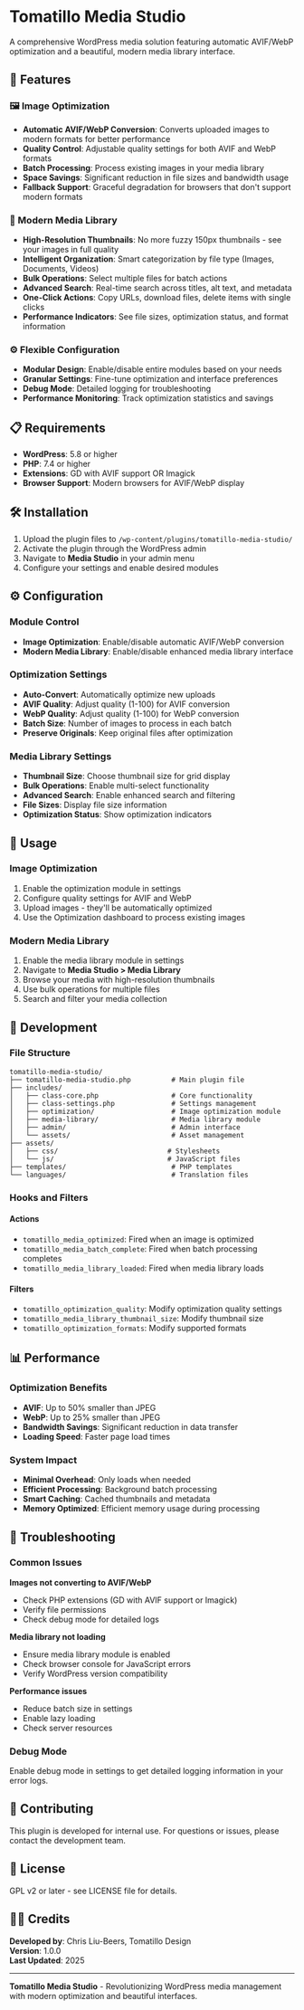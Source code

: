 # Tomatillo Media Studio

A comprehensive WordPress media solution featuring automatic AVIF/WebP optimization and a beautiful, modern media library interface.

## 🚀 Features

### 🖼️ Image Optimization
- **Automatic AVIF/WebP Conversion**: Converts uploaded images to modern formats for better performance
- **Quality Control**: Adjustable quality settings for both AVIF and WebP formats
- **Batch Processing**: Process existing images in your media library
- **Space Savings**: Significant reduction in file sizes and bandwidth usage
- **Fallback Support**: Graceful degradation for browsers that don't support modern formats

### 🎨 Modern Media Library
- **High-Resolution Thumbnails**: No more fuzzy 150px thumbnails - see your images in full quality
- **Intelligent Organization**: Smart categorization by file type (Images, Documents, Videos)
- **Bulk Operations**: Select multiple files for batch actions
- **Advanced Search**: Real-time search across titles, alt text, and metadata
- **One-Click Actions**: Copy URLs, download files, delete items with single clicks
- **Performance Indicators**: See file sizes, optimization status, and format information

### ⚙️ Flexible Configuration
- **Modular Design**: Enable/disable entire modules based on your needs
- **Granular Settings**: Fine-tune optimization and interface preferences
- **Debug Mode**: Detailed logging for troubleshooting
- **Performance Monitoring**: Track optimization statistics and savings

## 📋 Requirements

- **WordPress**: 5.8 or higher
- **PHP**: 7.4 or higher
- **Extensions**: GD with AVIF support OR Imagick
- **Browser Support**: Modern browsers for AVIF/WebP display

## 🛠️ Installation

1. Upload the plugin files to `/wp-content/plugins/tomatillo-media-studio/`
2. Activate the plugin through the WordPress admin
3. Navigate to **Media Studio** in your admin menu
4. Configure your settings and enable desired modules

## ⚙️ Configuration

### Module Control
- **Image Optimization**: Enable/disable automatic AVIF/WebP conversion
- **Modern Media Library**: Enable/disable enhanced media library interface

### Optimization Settings
- **Auto-Convert**: Automatically optimize new uploads
- **AVIF Quality**: Adjust quality (1-100) for AVIF conversion
- **WebP Quality**: Adjust quality (1-100) for WebP conversion
- **Batch Size**: Number of images to process in each batch
- **Preserve Originals**: Keep original files after optimization

### Media Library Settings
- **Thumbnail Size**: Choose thumbnail size for grid display
- **Bulk Operations**: Enable multi-select functionality
- **Advanced Search**: Enable enhanced search and filtering
- **File Sizes**: Display file size information
- **Optimization Status**: Show optimization indicators

## 🎯 Usage

### Image Optimization
1. Enable the optimization module in settings
2. Configure quality settings for AVIF and WebP
3. Upload images - they'll be automatically optimized
4. Use the Optimization dashboard to process existing images

### Modern Media Library
1. Enable the media library module in settings
2. Navigate to **Media Studio > Media Library**
3. Browse your media with high-resolution thumbnails
4. Use bulk operations for multiple files
5. Search and filter your media collection

## 🔧 Development

### File Structure
```
tomatillo-media-studio/
├── tomatillo-media-studio.php          # Main plugin file
├── includes/
│   ├── class-core.php                  # Core functionality
│   ├── class-settings.php              # Settings management
│   ├── optimization/                   # Image optimization module
│   ├── media-library/                  # Media library module
│   ├── admin/                          # Admin interface
│   └── assets/                         # Asset management
├── assets/
│   ├── css/                           # Stylesheets
│   └── js/                            # JavaScript files
├── templates/                          # PHP templates
└── languages/                          # Translation files
```

### Hooks and Filters

#### Actions
- `tomatillo_media_optimized`: Fired when an image is optimized
- `tomatillo_media_batch_complete`: Fired when batch processing completes
- `tomatillo_media_library_loaded`: Fired when media library loads

#### Filters
- `tomatillo_optimization_quality`: Modify optimization quality settings
- `tomatillo_media_library_thumbnail_size`: Modify thumbnail size
- `tomatillo_optimization_formats`: Modify supported formats

## 📊 Performance

### Optimization Benefits
- **AVIF**: Up to 50% smaller than JPEG
- **WebP**: Up to 25% smaller than JPEG
- **Bandwidth Savings**: Significant reduction in data transfer
- **Loading Speed**: Faster page load times

### System Impact
- **Minimal Overhead**: Only loads when needed
- **Efficient Processing**: Background batch processing
- **Smart Caching**: Cached thumbnails and metadata
- **Memory Optimized**: Efficient memory usage during processing

## 🐛 Troubleshooting

### Common Issues

**Images not converting to AVIF/WebP**
- Check PHP extensions (GD with AVIF support or Imagick)
- Verify file permissions
- Check debug mode for detailed logs

**Media library not loading**
- Ensure media library module is enabled
- Check browser console for JavaScript errors
- Verify WordPress version compatibility

**Performance issues**
- Reduce batch size in settings
- Enable lazy loading
- Check server resources

### Debug Mode
Enable debug mode in settings to get detailed logging information in your error logs.

## 🤝 Contributing

This plugin is developed for internal use. For questions or issues, please contact the development team.

## 📄 License

GPL v2 or later - see LICENSE file for details.

## 👨‍💻 Credits

**Developed by**: Chris Liu-Beers, Tomatillo Design  
**Version**: 1.0.0  
**Last Updated**: 2025

---

**Tomatillo Media Studio** - Revolutionizing WordPress media management with modern optimization and beautiful interfaces.
